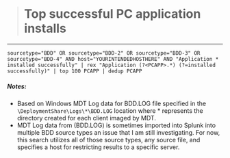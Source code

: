># Top successful PC application installs
-----


```
sourcetype="BDD" OR sourcetype="BDD-2" OR sourcetype="BDD-3" OR sourcetype="BDD-4" AND host="YOURINTENDEDHOSTHERE" AND "Application * installed successfully" | rex "Application (?<PCAPP>.*) (?=installed successfully)" | top 100 PCAPP | dedup PCAPP
```

##### Notes:
- Based on Windows MDT Log data for BDD.LOG file specified in the `\DeploymentShare\Logs\*\BDD.LOG` location where * represents the directory created for each client imaged by MDT.
- MDT Log data from (BDD.LOG) is sometimes imported into Splunk into multiple BDD source types an issue that I am still investigating. For now, this search utilizes all of those source types, any source file, and specifies a host for restricting results to a specific server.